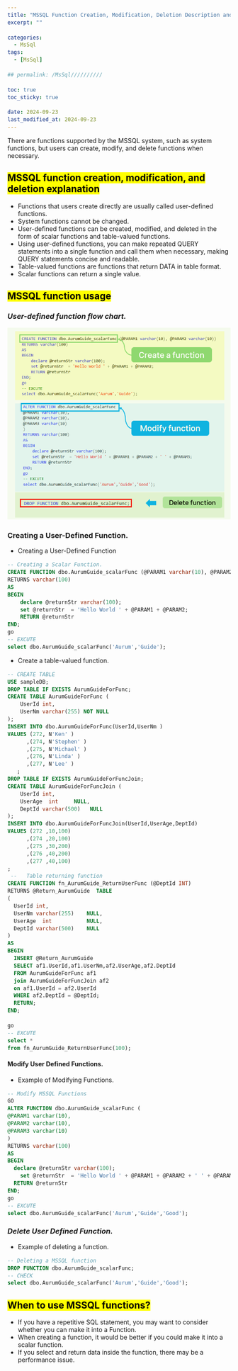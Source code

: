 ```yaml
---
title: "MSSQL Function Creation, Modification, Deletion Description and Usage"
excerpt: ""

categories:
  - MsSql
tags:
  - [MsSql]

## permalink: /MsSql//////////

toc: true
toc_sticky: true
 
date: 2024-09-23
last_modified_at: 2024-09-23
---
```

 
There are functions supported by the MSSQL system, such as system functions, but users can create, modify, and delete functions when necessary.

## <mark>MSSQL function creation, modification, and deletion explanation</mark>

- Functions that users create directly are usually called user-defined functions.
- System functions cannot be changed.
- User-defined functions can be created, modified, and deleted in the form of scalar functions and table-valued functions.
- Using user-defined functions, you can make repeated QUERY statements into a single function and call them when necessary, making QUERY statements concise and readable.
- Table-valued functions are functions that return DATA in table format.
- Scalar functions can return a single value.

## <mark>MSSQL function usage</mark>

### ***User-defined function flow chart.***

![Description and usage of creating, modifying, and deleting functions.](/assets/images/postsImages/MsSql/1052_function_Create_modify_delete/1.png)

### **Creating a User-Defined Function.**

- Creating a User-Defined Function

```sql
-- Creating a Scalar Function.
CREATE FUNCTION dbo.AurumGuide_scalarFunc (@PARAM1 varchar(10), @PARAM2 varchar(10))
RETURNS varchar(100)
AS
BEGIN
    declare @returnStr varchar(100);
    set @returnStr  = 'Hello World ' + @PARAM1 + @PARAM2;
    RETURN @returnStr
END;
go
-- EXCUTE 
select dbo.AurumGuide_scalarFunc('Aurum','Guide');
```

- Create a table-valued function.

```sql
-- CREATE TABLE
USE sampleDB;
DROP TABLE IF EXISTS AurumGuideForFunc;
CREATE TABLE AurumGuideForFunc (
    UserId int,
    UserNm varchar(255) NOT NULL    
);
INSERT INTO dbo.AurumGuideForFunc(UserId,UserNm ) 
VALUES (272, N'Ken' )	 
      ,(274, N'Stephen' )
      ,(275, N'Michael' )
      ,(276, N'Linda' )
      ,(277, N'Lee' ) 
   ;
DROP TABLE IF EXISTS AurumGuideForFuncJoin;
CREATE TABLE AurumGuideForFuncJoin (
    UserId int,    
    UserAge  int     NULL,
    DeptId varchar(500)   NULL
); 
INSERT INTO dbo.AurumGuideForFuncJoin(UserId,UserAge,DeptId) 
VALUES (272 ,10,100)
      ,(274 ,20,100)
      ,(275 ,30,200)
      ,(276 ,40,200)
      ,(277 ,40,100) 
; 
 --   Table returning function
CREATE FUNCTION fn_AurumGuide_ReturnUserFunc (@DeptId INT)
RETURNS @Return_AurumGuide  TABLE
(
  UserId int,
  UserNm varchar(255)    NULL,
  UserAge  int           NULL,
  DeptId varchar(500)    NULL
)
AS
BEGIN
  INSERT @Return_AurumGuide
  SELECT af1.UserId,af1.UserNm,af2.UserAge,af2.DeptId
  FROM AurumGuideForFunc af1
  join AurumGuideForFuncJoin af2
  on af1.UserId = af2.UserId
  WHERE af2.DeptId = @DeptId;
  RETURN;
END;

go
-- EXCUTE
select * 
from fn_AurumGuide_ReturnUserFunc(100);
```

#### **Modify User Defined Functions.**

- Example of Modifying Functions.

```sql
-- Modify MSSQL Functions
GO
ALTER FUNCTION dbo.AurumGuide_scalarFunc (
@PARAM1 varchar(10),
@PARAM2 varchar(10),
@PARAM3 varchar(10)
)
RETURNS varchar(100)
AS
BEGIN
  declare @returnStr varchar(100);
    set @returnStr  = 'Hello World ' + @PARAM1 + @PARAM2 + ' ' + @PARAM3;
  RETURN @returnStr
END;
go
-- EXCUTE 
select dbo.AurumGuide_scalarFunc('Aurum','Guide','Good');
```

### ***Delete User Defined Function.***

- Example of deleting a function.

```sql
-- Deleting a MSSQL function
DROP FUNCTION dbo.AurumGuide_scalarFunc;
-- CHECK
select dbo.AurumGuide_scalarFunc('Aurum','Guide','Good');
```

## <mark>When to use MSSQL functions?</mark>

- If you have a repetitive SQL statement, you may want to consider whether you can make it into a Function.
- When creating a function, it would be better if you could make it into a scalar function.
- If you select and return data inside the function, there may be a performance issue.
